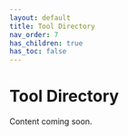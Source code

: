 ```yaml
---
layout: default
title: Tool Directory
nav_order: 7
has_children: true
has_toc: false
---
```


# Tool Directory

Content coming soon.
